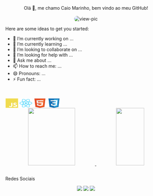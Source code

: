 <div align="center">
Olá 👋, me chamo Caio Marinho, bem vindo ao meu GitHub!

</div>
  <br/>

<div align="center">
  <img  alt="view-pic" height="290" width="62%" style="border-radius:50px;" src="https://preview.redd.it/mw4y58i658981.gif?width=750&auto=webp&s=d1f8893494ed1d8e9f731f4b7e7915ca7e4039dc">
</div>
  
Here are some ideas to get you started:

- 🔭 I’m currently working on ...
- 🌱 I’m currently learning ...
- 👯 I’m looking to collaborate on ...
- 🤔 I’m looking for help with ...
- 💬 Ask me about ...
- 📫 How to reach me: ...
- 😄 Pronouns: ...
- ⚡ Fun fact: ...

##

<div style="display: inline_block"><br>
  <img align="center" alt="language-image" height="30" width="40" src="https://raw.githubusercontent.com/devicons/devicon/master/icons/javascript/javascript-plain.svg">
  <img align="center" alt="language-image" height="30" width="40" src="https://raw.githubusercontent.com/devicons/devicon/master/icons/react/react-original.svg">
  <img align="center" alt="language-image" height="30" width="40" src="https://raw.githubusercontent.com/devicons/devicon/master/icons/html5/html5-original.svg">
  <img align="center"alt="language-image" height="30" width="40" src="https://raw.githubusercontent.com/devicons/devicon/master/icons/css3/css3-original.svg">

</div>

<div align="center">
  <a href="https://github.com/CaioMarinho2">
  <img height="180em" width="54%" src="https://github-readme-stats.vercel.app/api?username=CaioMarinho2&show_icons=true&theme=tokyonight&include_all_commits=true&count_private=true&hide=stars,issues">
  <img height="180em" width="42%" src="https://github-readme-stats.vercel.app/api/top-langs/?username=CaioMarinho2&layout=compact&langs_count=7&theme=tokyonight">
    </a>
</div>
  
  ##
Redes Sociais 
<div align="center"> 
  
  
   <a href="https://www.linkedin.com/in/caio-marinho-dos-reis/" target="_blank"><img src="https://img.shields.io/badge/-LinkedIn-%230077B5?style=for-the-badge&logo=linkedin&logoColor=white" target="_blank"></a> 
 <a href = "mailto:caiomarinhoreis@gmail.com"><img src="https://img.shields.io/badge/-Gmail-%23333?style=for-the-badge&logo=gmail&logoColor=white" target="_blank"></a>
  <a href = "https://api.whatsapp.com/send?phone=+55+21991807396&text=Ol%C3%A1%2C%20venho%20por%20meio%20do%20seu%20GitHub%20%2C%20gostaria%20de%20conhecer%20melhor%20seus%20servi%C3%A7os"><img src="https://img.shields.io/badge/WhatsApp-25D366?style=for-the-badge&logo=whatsapp&logoColor=white" target="_blank"></a>
</div>
